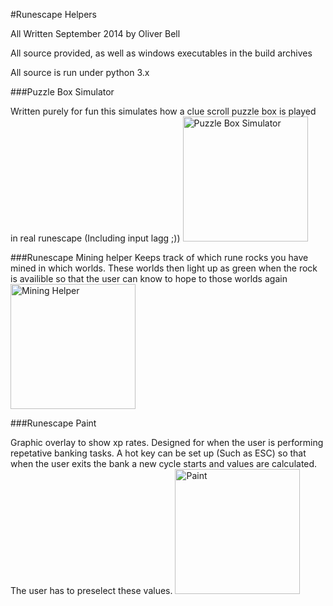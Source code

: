 #Runescape Helpers

All Written September 2014 by Oliver Bell

All source provided, as well as windows executables in the build archives

All source is run under python 3.x

###Puzzle Box Simulator

Written purely for fun this simulates how a clue scroll puzzle box is played in real runescape (Including input lagg ;))
<img src="https://github.com/freshollie/RunescapePrograms/raw/master/screenshots/puzzle_box_simulator.PNG" alt="Puzzle Box Simulator" width="200"/>

###Runescape Mining helper
Keeps track of which rune rocks you have mined in which worlds. These worlds then light up as green when the rock is availible so that the user can know to hope to those worlds again
<img src="https://github.com/freshollie/RunescapePrograms/raw/master/screenshots/runescape_mining_helper.PNG" alt="Mining Helper" width="200"/>

###Runescape Paint

Graphic overlay to show xp rates. Designed for when the user is performing repetative banking tasks. A hot key can be set up (Such as ESC) so that when the user exits the bank a new cycle starts and values are calculated. The user has to preselect these values.
<img src="https://github.com/freshollie/RunescapePrograms/raw/master/screenshots/runescape_paint.PNG" alt="Paint" width="200"/>

